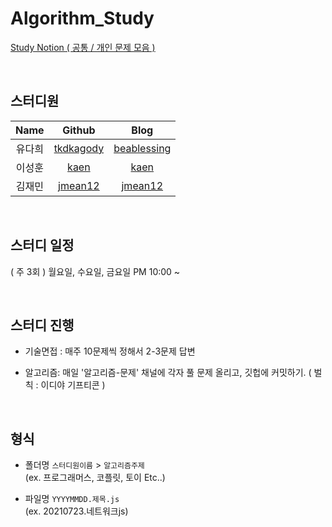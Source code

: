 # Algorithm_Study

[Study Notion ( 공통 / 개인 문제 모음 )](https://even-cayenne-f0c.notion.site/Algorithm_Study-e97c473bfc59410ca192744cf858e85b, "Notion Link") 

<br/>

## 스터디원 

|Name|Github|Blog|
|:---:|:---:|:---:|
|유다희|[tkdkagody](https://github.com/tkdkagody "Github Link")|[beablessing](https://velog.io/@beablessing "Blog Link")|
|이성훈|[kaen](https://github.com/KAEN7 "Github Link")|[kaen](https://kaen7.github.io/ "Blog Link")|
|김재민|[jmean12](https://github.com/jmean12 "Github Link")|[jmean12](https://velog.io/@jmean12 "Blog Link")|


<br/>

## 스터디 일정

( 주 3회 ) 월요일, 수요일, 금요일 PM 10:00 ~

<br/>

## 스터디 진행

* 기술면접 : 매주 10문제씩 정해서 2-3문제 답변 

* 알고리즘:  매일 '알고리즘-문제' 채널에 각자 풀 문제 올리고, 깃헙에 커밋하기. ( 벌칙 :  이디야 기프티콘 )

<br/>

## 형식
* 폴더명 `스터디원이름`  > `알고리즘주제` <br>
(ex. 프로그래머스, 코플릿, 토이 Etc..)

* 파일명 `YYYYMMDD.제목.js` <br>
(ex. 20210723.네트워크js)

